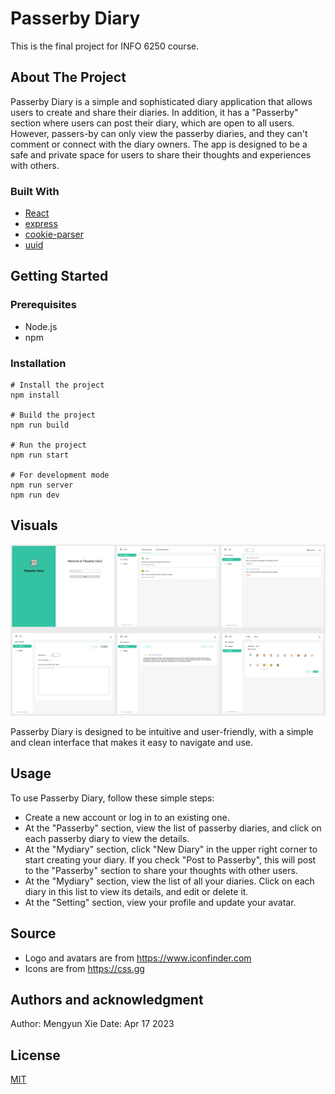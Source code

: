# Passerby Diary

This is the final project for INFO 6250 course.


## About The Project

Passerby Diary is a simple and sophisticated diary application that allows users to create and share their diaries. In addition, it has a "Passerby" section where users can post their diary, which are open to all users. However, passers-by can only view the passerby diaries, and they can't comment or connect with the diary owners. The app is designed to be a safe and private space for users to share their thoughts and experiences with others.

### Built With

- [React](https://reactjs.org/)
- [express](https://expressjs.com/)
- [cookie-parser](https://github.com/expressjs/cookie-parser)
- [uuid](https://github.com/uuidjs/uuid)


## Getting Started

### Prerequisites

- Node.js
- npm


### Installation

```
# Install the project
npm install

# Build the project
npm run build

# Run the project
npm run start

# For development mode
npm run server
npm run dev
```


## Visuals

<img src="./visuals.png" alt="visuals" style="zoom:50%;" />

Passerby Diary is designed to be intuitive and user-friendly, with a simple and clean interface that makes it easy to navigate and use.


## Usage

To use Passerby Diary, follow these simple steps:

- Create a new account or log in to an existing one.
- At the "Passerby" section, view the list of passerby diaries, and click on each passerby diary to view the details.
- At the "Mydiary" section, click "New Diary" in the upper right corner to start creating your diary. If you check "Post to Passerby", this will post to the "Passerby" section to share your thoughts with other users.
- At the "Mydiary" section, view the list of all your diaries. Click on each diary in this list to view its details, and edit or delete it.
- At the "Setting" section, view your profile and update your avatar.


## Source

- Logo and avatars are from https://www.iconfinder.com
- Icons are from https://css.gg


## Authors and acknowledgment

Author: Mengyun Xie
Date: Apr 17 2023


## License

[MIT](https://choosealicense.com/licenses/mit/)